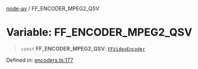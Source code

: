 [node-av](../globals.md) / FF\_ENCODER\_MPEG2\_QSV

# Variable: FF\_ENCODER\_MPEG2\_QSV

> `const` **FF\_ENCODER\_MPEG2\_QSV**: [`FFVideoEncoder`](../type-aliases/FFVideoEncoder.md)

Defined in: [encoders.ts:177](https://github.com/seydx/av/blob/f8631fc881b394300b1479f511d55cf1c370a87f/src/constants/encoders.ts#L177)
